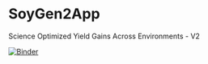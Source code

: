 # SoyGen2App
Science Optimized Yield Gains Across Environments - V2

[![Binder](https://mybinder.org/badge_logo.svg)](https:/notebooks.gesis.org/binder/v2/gh/ivanvishnu/SoyGen2App.git)

